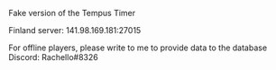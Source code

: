 Fake version of the Tempus Timer


Finland server: 141.98.169.181:27015

For offline players, please write to me to provide data to the database
Discord: Rachello#8326